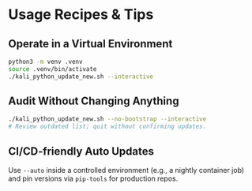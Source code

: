 # Usage Recipes & Tips

## Operate in a Virtual Environment
```bash
python3 -m venv .venv
source .venv/bin/activate
./kali_python_update_new.sh --interactive
```

## Audit Without Changing Anything
```bash
./kali_python_update_new.sh --no-bootstrap --interactive
# Review outdated list; quit without confirming updates.
```

## CI/CD-friendly Auto Updates
Use `--auto` inside a controlled environment (e.g., a nightly container job) and pin versions via `pip-tools` for production repos.
